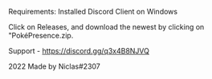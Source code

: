 Requirements:
  Installed Discord Client on Windows


Click on Releases, and download the newest by clicking on "PokéPresence.zip.

Support - https://discord.gg/q3x4B8NJVQ

2022 Made by Niclas#2307
